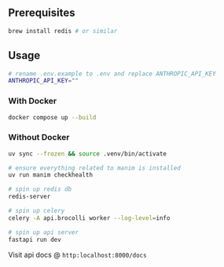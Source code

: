 ## Prerequisites
```bash
brew install redis # or similar
```

## Usage
```bash
# rename .env.example to .env and replace ANTHROPIC_API_KEY
ANTHROPIC_API_KEY=""
```

### With Docker
```bash
docker compose up --build
```

### Without Docker
```bash
uv sync --frozen && source .venv/bin/activate
```
```bash
# ensure everything related to manim is installed
uv run manim checkhealth
```
```bash
# spin up redis db
redis-server
```

```bash
# spin up celery
celery -A api.brocolli worker --log-level=info
```

```bash
# spin up api server
fastapi run dev
```

Visit api docs @ `http:localhost:8000/docs`

